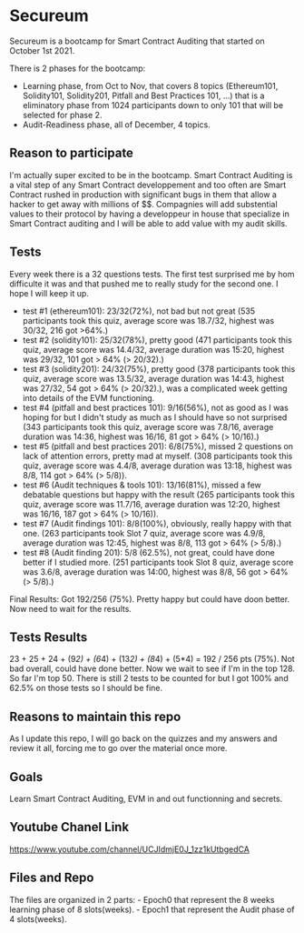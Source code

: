 # Secureum

Secureum is a bootcamp for Smart Contract Auditing that started on October 1st 2021.

There is 2 phases for the bootcamp:
- Learning phase, from Oct to Nov, that covers 8 topics (Ethereum101, Solidity101, Solidity201, Pitfall and Best Practices 101, ...) that is a eliminatory phase from 1024 participants down to only 101 that will be selected for phase 2.
- Audit-Readiness phase, all of December, 4 topics.

## Reason to participate
I'm actually super excited to be in the bootcamp. Smart Contract Auditing is a vital step of any Smart Contract developpement and too often are Smart Contract rushed in production with significant bugs in them that allow a hacker to get away with millions of $$. Compagnies will add substential values to their protocol by having a developpeur in house that specialize in Smart Contract auditing and I will be able to add value with my audit skills.

## Tests
Every week there is a 32 questions tests. The first test surprised me by hom difficulte it was and that pushed me to really study for the second one. I hope I will keep it up.
- test #1 (ethereum101): 23/32(72%), not bad but not great (535 participants took this quiz, average score was 18.7/32, highest was 30/32, 216 got >64%.)
- test #2 (solidity101): 25/32(78%), pretty good (471 participants took this quiz, average score was 14.4/32, average duration was 15:20, highest was 29/32, 101 got > 64% (> 20/32).)
- test #3 (solidity201): 24/32(75%), pretty good (378 participants took this quiz, average score was 13.5/32, average duration was 14:43, highest was 27/32, 54 got > 64% (> 20/32).), was a complicated week getting into details of the EVM functioning.
- test #4 (pitfall and best practices 101): 9/16(56%), not as good as I was hoping for but I didn't study as much as I should have so not surprised (343 participants took this quiz, average score was 7.8/16, average duration was 14:36, highest was 16/16, 81 got > 64% (> 10/16).)
- test #5 (pitfall and best practices 201): 6/8(75%), missed 2 questions on lack of attention errors, pretty mad at myself. (308 participants took this quiz, average score was 4.4/8, average duration was 13:18, highest was 8/8, 114 got > 64% (> 5/8)).
- test #6 (Audit techniques & tools 101): 13/16(81%), missed a few debatable questions but happy with the result (265 participants took this quiz, average score was 11.7/16, average duration was 12:20, highest was 16/16, 187 got > 64% (> 10/16)).
- test #7 (Audit findings 101): 8/8(100%), obviously, really happy with that one. (263 participants took Slot 7 quiz, average score was 4.9/8, average duration was 12:45, highest was 8/8, 113 got > 64% (> 5/8).)
- test #8 (Audit finding 201): 5/8 (62.5%), not great, could have done better if I studied more. (251 participants took Slot 8 quiz, average score was 3.6/8, average duration was 14:00, highest was 8/8, 56 got > 64% (> 5/8).)

Final Results: Got 192/256 (75%). Pretty happy but could have doon better. Now need to wait for the results.

## Tests Results
23 + 25 + 24 + (9*2) + (6*4) + (13*2) + (8*4) + (5*4) = 192 / 256 pts (75%). Not bad overall, could have done better.
Now we wait to see if I'm in the top 128. So far I'm top 50. There is still 2 tests to be counted for but I got 100% and 62.5% on those tests so I should be fine.

## Reasons to maintain this repo
As I update this repo, I will go back on the quizzes and my answers and review it all, forcing me to go over the material once more.

## Goals
Learn Smart Contract Auditing, EVM in and out functionning and secrets.

## Youtube Chanel Link
https://www.youtube.com/channel/UCJIdmjE0J_1zz1kUtbgedCA

## Files and Repo
The files are organized in 2 parts:
    - Epoch0 that represent the 8 weeks learning phase of 8 slots(weeks).
    - Epoch1 that represent the Audit phase of 4 slots(weeks).